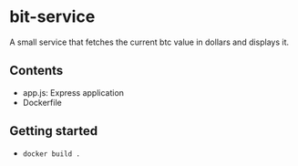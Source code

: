 # bit-service

A small service that fetches the current btc value in dollars and displays it.

## Contents

- app.js: Express application
- Dockerfile

## Getting started

- `docker build .`

